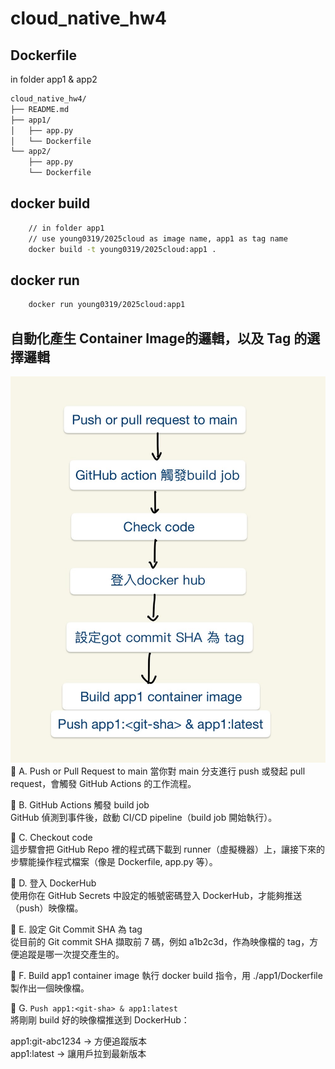 # cloud_native_hw4

## Dockerfile

in folder app1 & app2
```bash
cloud_native_hw4/
├── README.md
├── app1/
│   ├── app.py
│   └── Dockerfile
└── app2/
    ├── app.py
    └── Dockerfile
```

## docker build
```bash    
    // in folder app1
    // use young0319/2025cloud as image name, app1 as tag name
    docker build -t young0319/2025cloud:app1 .
```
## docker run
```bash
    docker run young0319/2025cloud:app1
```


## 自動化產生 Container Image的邏輯，以及 Tag 的選擇邏輯

![flow](flow.jpg)
🔹 A. Push or Pull Request to main 
當你對 main 分支進行 push 或發起 pull request，會觸發 GitHub Actions 的工作流程。

🔹 B. GitHub Actions 觸發 build job  
GitHub 偵測到事件後，啟動 CI/CD pipeline（build job 開始執行）。

🔹 C. Checkout code  
這步驟會把 GitHub Repo 裡的程式碼下載到 runner（虛擬機器）上，讓接下來的步驟能操作程式檔案（像是 Dockerfile, app.py 等）。

🔹 D. 登入 DockerHub  
使用你在 GitHub Secrets 中設定的帳號密碼登入 DockerHub，才能夠推送（push）映像檔。

🔹 E. 設定 Git Commit SHA 為 tag  
從目前的 Git commit SHA 擷取前 7 碼，例如 a1b2c3d，作為映像檔的 tag，方便追蹤是哪一次提交產生的。

🔹 F. Build app1 container image
執行 docker build 指令，用 ./app1/Dockerfile 製作出一個映像檔。

🔹 G. ```Push app1:<git-sha> & app1:latest```  
將剛剛 build 好的映像檔推送到 DockerHub：

app1:git-abc1234 → 方便追蹤版本  
app1:latest → 讓用戶拉到最新版本